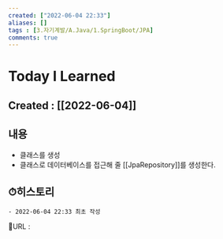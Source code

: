 ```yaml
---
created: ["2022-06-04 22:33"]
aliases: []
tags : [3.자기계발/A.Java/1.SpringBoot/JPA]
comments: true
---
```


# Today I Learned
## Created : [[2022-06-04]]

## 내용
- 클래스를 생성
- 클래스로 데이터베이스를 접근해 줄 [[JpaRepository]]를 생성한다.

## ⏱히스토리
	- 2022-06-04 22:33 최초 작성


📙URL :